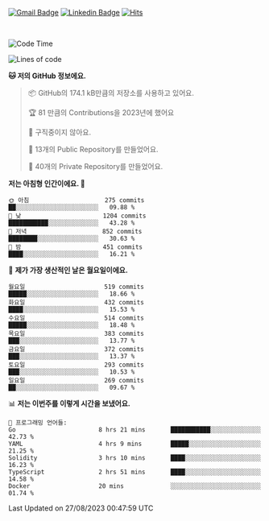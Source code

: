 [![Gmail Badge](https://img.shields.io/badge/-725psh@gmail.com-c14438?style=flat&logo=Gmail&logoColor=white&link=mailto:725psh@gmail.com)](mailto:725psh@gmail.com) 
[![Linkedin Badge](https://img.shields.io/badge/-soohanpark-0072b1?style=flat&logo=Linkedin&logoColor=white&link=https://www.linkedin.com/in/soohanpark/)](https://www.linkedin.com/in/soohanpark/) 
[![Hits](https://hits.seeyoufarm.com/api/count/incr/badge.svg?url=https%3A%2F%2Fgithub.com%2FSoohan-Park&count_bg=%23000000&title_bg=%23828282&icon=gradle.svg&icon_color=%23FFFFFF&title=Visited&edge_flat=false)](https://hits.seeyoufarm.com)  

<br />

<!--START_SECTION:waka-->
![Code Time](http://img.shields.io/badge/Code%20Time-1%2C235%20hrs%2011%20mins-blue)

![Lines of code](https://img.shields.io/badge/%EC%A0%80%EB%8A%94%20%EC%97%AC%ED%83%9C%EA%B9%8C%EC%A7%80%20-6.2%20million%20%EC%A4%84%EC%9D%98%20%EC%BD%94%EB%93%9C%EB%A5%BC%20%EC%9E%91%EC%84%B1%ED%96%88%EC%96%B4%EC%9A%94.-blue)

**🐱 저의 GitHub 정보에요.** 

> 📦 GitHub의 174.1 kB만큼의 저장소를 사용하고 있어요. 
 > 
> 🏆 81 만큼의 Contributions을 2023년에 했어요
 > 
> 🚫 구직중이지 않아요.
 > 
> 📜 13개의 Public Repository를 만들었어요. 
 > 
> 🔑 40개의 Private Repository를 만들었어요. 
 > 
**저는 아침형 인간이에요. 🐤** 

```text
🌞 아침                     275 commits         ██░░░░░░░░░░░░░░░░░░░░░░░   09.88 % 
🌆 낮　                     1204 commits        ███████████░░░░░░░░░░░░░░   43.28 % 
🌃 저녁                     852 commits         ████████░░░░░░░░░░░░░░░░░   30.63 % 
🌙 밤　                     451 commits         ████░░░░░░░░░░░░░░░░░░░░░   16.21 % 
```
📅 **제가 가장 생산적인 날은 월요일이에요.** 

```text
월요일                      519 commits         █████░░░░░░░░░░░░░░░░░░░░   18.66 % 
화요일                      432 commits         ████░░░░░░░░░░░░░░░░░░░░░   15.53 % 
수요일                      514 commits         █████░░░░░░░░░░░░░░░░░░░░   18.48 % 
목요일                      383 commits         ███░░░░░░░░░░░░░░░░░░░░░░   13.77 % 
금요일                      372 commits         ███░░░░░░░░░░░░░░░░░░░░░░   13.37 % 
토요일                      293 commits         ███░░░░░░░░░░░░░░░░░░░░░░   10.53 % 
일요일                      269 commits         ██░░░░░░░░░░░░░░░░░░░░░░░   09.67 % 
```


📊 **저는 이번주를 이렇게 시간을 보냈어요.** 

```text
💬 프로그래밍 언어들: 
Go                       8 hrs 21 mins       ███████████░░░░░░░░░░░░░░   42.73 % 
YAML                     4 hrs 9 mins        █████░░░░░░░░░░░░░░░░░░░░   21.25 % 
Solidity                 3 hrs 10 mins       ████░░░░░░░░░░░░░░░░░░░░░   16.23 % 
TypeScript               2 hrs 51 mins       ████░░░░░░░░░░░░░░░░░░░░░   14.58 % 
Docker                   20 mins             ░░░░░░░░░░░░░░░░░░░░░░░░░   01.74 % 
```


 Last Updated on 27/08/2023 00:47:59 UTC
<!--END_SECTION:waka-->
